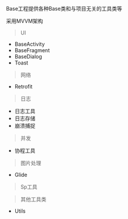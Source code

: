 Base工程提供各种Base类和与项目无关的工具类等

采用MVVM架构

>UI
- BaseActivity
- BaseFragment
- BaseDialog
- Toast

> 网络
- Retrofit

> 日志
- 日志工具
- 日志存储
- 崩溃捕捉

> 并发
- 协程工具

> 图片处理
- Glide

> Sp工具

> 其他工具类
- Utils

 